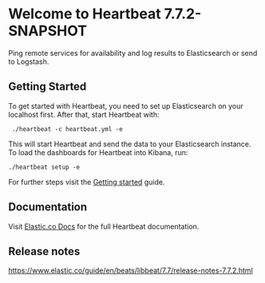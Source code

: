 # Welcome to Heartbeat 7.7.2-SNAPSHOT

Ping remote services for availability and log results to Elasticsearch or send to Logstash.

## Getting Started

To get started with Heartbeat, you need to set up Elasticsearch on
your localhost first. After that, start Heartbeat with:

     ./heartbeat -c heartbeat.yml -e

This will start Heartbeat and send the data to your Elasticsearch
instance. To load the dashboards for Heartbeat into Kibana, run:

    ./heartbeat setup -e

For further steps visit the
[Getting started](https://www.elastic.co/guide/en/beats/heartbeat/7.7/heartbeat-getting-started.html) guide.

## Documentation

Visit [Elastic.co Docs](https://www.elastic.co/guide/en/beats/heartbeat/7.7/index.html)
for the full Heartbeat documentation.

## Release notes

https://www.elastic.co/guide/en/beats/libbeat/7.7/release-notes-7.7.2.html
